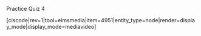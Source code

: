 Practice Quiz 4

[ciscode|rev=1|tool=elmsmedia|item=4951|entity_type=node|render=display_mode|display_mode=mediavideo]